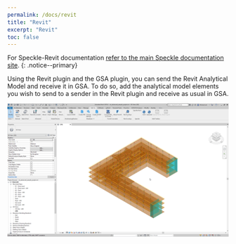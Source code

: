 ```yaml
---
permalink: /docs/revit
title: "Revit"
excerpt: "Revit"
toc: false
---
```


<i class="fa fa-graduation-cap"></i>For Speckle-Revit documentation [refer to the main Speckle documentation site](https://speckle.systems/docs/clients/revit/basics).
{: .notice--primary}

Using the Revit plugin and the GSA plugin, you can send the Revit Analytical Model and receive it in GSA. To do so, add the analytical model elements you wish to send to a sender in the Revit plugin and receive as usual in GSA.

![revittogsa](/assets/images/user_docs/revittogsa.gif)